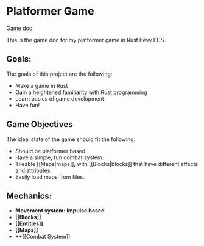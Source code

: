 # Platformer Game
Game doc

This is the game doc for my platformer game in Rust Bevy ECS.

## Goals:
The goals of this project are the following:
- Make a game in Rust 
- Gain a heightened familiarity with Rust programming
- Learn basics of game development
- Have fun!

## Game Objectives
The ideal state of the game should fit the following:
- Should be platformer based.
- Have a simple, fun combat system.
- Tileable [[Maps|maps]], with [[Blocks|blocks]] that have different affects and attributes.
- Easily load maps from files.
## Mechanics:
- **Movement system: Impulse based**
- **[[Blocks]]** 
- **[[Entities]]**
- **[[Maps]]**
- **[[Combat System]]

